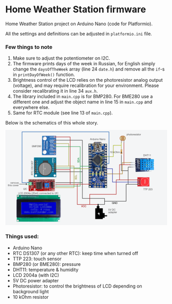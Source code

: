 # Home Weather Station firmware

Home Weather Station project on Arduino Nano (code for Platformio).

All the settings and definitions can be adjusted in `platformio.ini` file.

### Few things to note
1. Make sure to adjust the potentiometer on I2C.
2. The firmware prints days of the week in Russian, for English simply change the `daysOfTheWeek` array (line 24 `date.h`) and remove all the `if`-s in `printDayOfWeek()` function.
3. Brightness control of the LCD relies on the photoresistor analog output (voltage), and may require recalibration for your environment. Please consider recalibrating it in line 34 `aux.h`.
4. The library included in `main.cpp` is for BMP280. For BME280 use a different one and adjust the object name in line 15 in `main.cpp` and everywhere else.
5. Same for RTC module (see line 13 of `main.cpp`).

Below is the schematics of this whole story.

![scheme](https://github.com/haykh/-Arduino-Home-Weather-Station/blob/master/scheme.png)

### Things used:
- Arduino Nano
- RTC DS1307 (or any other RTC): keep time when turned off
- TTP 223: touch sensor
- BMP280 (or BME280): pressure
- DHT11: temperature & humidity
- LCD 2004a (with I2C)
- 5V DC power adapter
- Photoresistor: to control the brightness of LCD depending on background light
- 10 kOhm resistor
